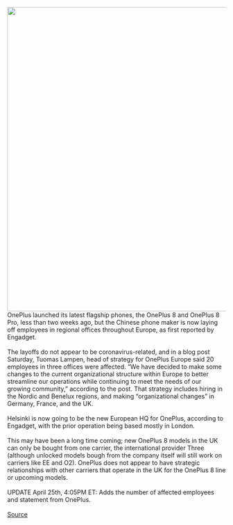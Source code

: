 <img src='https://cdn.vox-cdn.com/thumbor/sXiFvd4v_iVXY7nwlYMEVscJL0s=/0x0:2040x1360/1200x800/filters:focal(857x517:1183x843)/cdn.vox-cdn.com/uploads/chorus_image/image/66705252/vpavic_042009_3967_0058.0.jpg' width='700px' /><br/>
OnePlus launched its latest flagship phones, the OnePlus 8 and OnePlus 8 Pro, less than two weeks ago, but the Chinese phone maker is now laying off employees in regional offices throughout Europe, as first reported by Engadget.</br> </br>The layoffs do not appear to be coronavirus-related, and in a blog post Saturday, Tuomas Lampen, head of strategy for OnePlus Europe said 20 employees in three offices were affected. “We have decided to make some changes to the current organizational structure within Europe to better streamline our operations while continuing to meet the needs of our growing community,” according to the post. That strategy includes hiring in the Nordic and Benelux regions, and making “organizational changes” in Germany, France, and the UK.</br> </br>Helsinki is now going to be the new European HQ for OnePlus, according to Engadget, with the prior operation being based mostly in London.</br> </br>This may have been a long time coming; new OnePlus 8 models in the UK can only be bought from one carrier, the international provider Three (although unlocked models bough from the company itself will still work on carriers like EE and O2). OnePlus does not appear to have strategic relationships with other carriers that operate in the UK for the OnePlus 8 line or upcoming models.</br> </br>UPDATE April 25th, 4:05PM ET: Adds the number of affected employees and statement from OnePlus.</br> </br>
<a href='https://www.theverge.com/2020/4/24/21235215/oneplus-layoffs-europe-regional-downsizing-uk-france-germany'> Source <a/>